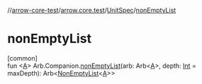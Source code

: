 //[arrow-core-test](../../../index.md)/[arrow.core.test](../index.md)/[UnitSpec](index.md)/[nonEmptyList](non-empty-list.md)

# nonEmptyList

[common]\
fun &lt;[A](non-empty-list.md)&gt; Arb.Companion.[nonEmptyList](non-empty-list.md)(arb: Arb&lt;[A](non-empty-list.md)&gt;, depth: [Int](https://kotlinlang.org/api/latest/jvm/stdlib/kotlin/-int/index.html) = maxDepth): Arb&lt;[NonEmptyList](../../../../arrow-core/arrow-core/arrow.core/-non-empty-list/index.md)&lt;[A](non-empty-list.md)&gt;&gt;
